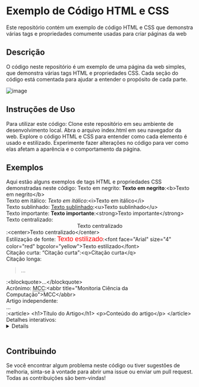 <h1>Exemplo de Código HTML e CSS</h1>
Este repositório contém um exemplo de código HTML e CSS que demonstra várias tags e propriedades comumente usadas para criar páginas da web

<div><h2>Descrição</h2>
O código neste repositório é um exemplo de uma página da web simples, que demonstra várias tags HTML e propriedades CSS. Cada seção do código está comentada para ajudar a entender o propósito de cada parte.

![image](https://github.com/Guilhermehzf/Exemplos-HTML/assets/110517542/9da425fb-1989-48e1-8d24-d73934a5cbb6)
</div>
<div><h2>Instruções de Uso</h2>
Para utilizar este código:
Clone este repositório em seu ambiente de desenvolvimento local.
Abra o arquivo index.html em seu navegador da web.
Explore o código HTML e CSS para entender como cada elemento é usado e estilizado.
Experimente fazer alterações no código para ver como elas afetam a aparência e o comportamento da página.

<h2>Exemplos</h2>
Aqui estão alguns exemplos de tags HTML e propriedades CSS demonstradas neste código:
Texto em negrito: <b>Texto em negrito</b>:&lt;b&gt;Texto em negrito&lt;/b&gt;<br>
Texto em itálico: <i>Texto em itálico</i>:&lt;i&gt;Texto em itálico&lt;/i&gt;<br>
Texto sublinhado: <u>Texto sublinhado</u>:&lt;u&gt;Texto sublinhado&lt;/u&gt;<br>
Texto importante: <strong>Texto importante</strong>:&lt;strong&gt;Texto importante&lt;/strong&gt;<br>
Texto centralizado: <center>Texto centralizado</center>:&lt;center&gt;Texto centralizado&lt;/center&gt;<br>
Estilização de fonte: <font face="Arial" size="4" color="red" bgcolor="yellow">Texto estilizado</font>:&lt;font face="Arial" size="4" color="red" bgcolor="yellow"&gt;Texto estilizado&lt;/font&gt;<br>
Citação curta: <q>Citação curta</q>:&lt;q&gt;Citação curta&lt;/q&gt;<br>
Citação longa: <blockquote>...</blockquote>:&lt;blockquote&gt;...&lt;/blockquote&gt;<br>
Acrônimo: <abbr title="Monitoria Ciência da Computação">MCC</abbr>:&lt;abbr title="Monitoria Ciência da Computação"&gt;MCC&lt;/abbr&gt;<br>
Artigo independente: <article>...</article>:&lt;article&gt;
    &lt;h1&gt;Título do Artigo&lt;/h1&gt;
    &lt;p&gt;Conteúdo do artigo&lt;/p&gt;
&lt;/article&gt;
<br>
Detalhes interativos: <details>...</details><br>

<h2>Contribuindo</h2>
Se você encontrar algum problema neste código ou tiver sugestões de melhoria, sinta-se à vontade para abrir uma issue ou enviar um pull request. Todas as contribuições são bem-vindas!
